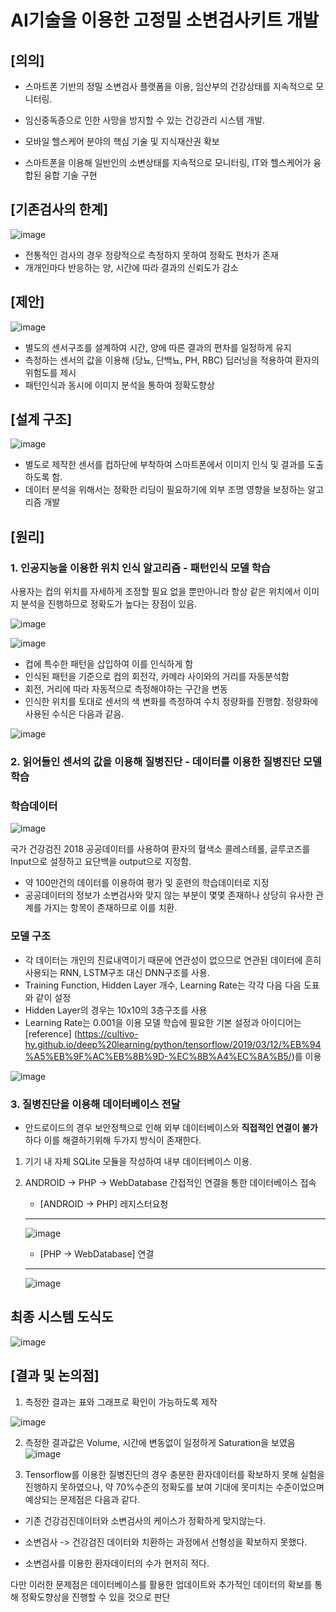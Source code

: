 # AI기술을 이용한 고정밀 소변검사키트 개발


## **[의의]**
- 스마트폰 기반의 정밀 소변검사 플랫폼을 이용, 임산부의 건강상태를 지속적으로 모니터링.

- 임신중독증으로 인한 사망을 방지할 수 있는 건강관리 시스템 개발.

- 모바일 헬스케어 분야의 핵심 기술 및 지식재산권 확보

- 스마트폰을 이용해 일반인의 소변상태를 지속적으로 모니터링, IT와 헬스케어가 융합된 융합 기술 구현

## **[기존검사의 한계]**

![image](https://user-images.githubusercontent.com/34786411/105121860-6d897600-5b18-11eb-9112-d135ecadc9aa.png)

- 전통적인 검사의 경우 정량적으로 측정하지 못하여 정확도 편차가 존재
- 개개인마다 반응하는 양, 시간에 따라 결과의 신뢰도가 감소

## **[제안]**

![image](https://user-images.githubusercontent.com/34786411/105126143-7468b680-5b21-11eb-8551-3cb92ac0ac82.png)

- 별도의 센서구조를 설계하여 시간, 양에 따른 결과의 편차를 일정하게 유지
- 측정하는 센서의 값을 이용해 (당뇨, 단백뇨, PH, RBC) 딥러닝을 적용하여 환자의 위험도를 제시
- 패턴인식과 동시에 이미지 분석을 통하여 정확도향상

## **[설계 구조]**

![image](https://user-images.githubusercontent.com/34786411/105124348-51d49e80-5b1d-11eb-8e88-317a4ce4a642.png)

- 별도로 제작한 센서를 컵하단에 부착하여 스마트폰에서 이미지 인식 및 결과를 도출하도록 함.
- 데이터 분석을 위해서는 정확한 리딩이 필요하기에 외부 조명 영향을 보정하는 알고리즘 개발

## **[원리]**

### 1. 인공지능을 이용한 위치 인식 알고리즘 - 패턴인식 모델 학습

사용자는 컵의 위치를 자세하게 조정할 필요 없을 뿐만아니라 항상 같은 위치에서 이미지 분석을 진행하므로 정확도가 높다는 장점이 있음.


![image](https://user-images.githubusercontent.com/34786411/105124535-ad069100-5b1d-11eb-8861-f66365f1ceda.png)

![image](https://user-images.githubusercontent.com/34786411/105124684-01117580-5b1e-11eb-8ed0-82fc259a4b0a.png)

- 컵에 특수한 패턴을 삽입하여 이를 인식하게 함
- 인식된 패턴을 기준으로 컵의 회전각, 카메라 사이와의 거리를 자동분석함
- 회전, 거리에 따라 자동적으로 측정해야하는 구간을 변동
- 인식한 위치를 토대로 센서의 색 변화를 측정하여 수치 정량화를 진행함. 정량화에 사용된 수식은 다음과 같음.

![image](https://user-images.githubusercontent.com/34786411/105129501-8bf76d80-5b28-11eb-8fcc-9d04fd58532f.png)



### 2. 읽어들인 센서의 값을 이용해 질병진단 - 데이터를 이용한 질병진단 모델 학습


### 학습데이터 

![image](https://user-images.githubusercontent.com/34786411/105126049-32d80b80-5b21-11eb-8210-137b08617624.png)

 국가 건강검진 2018 공공데이터를 사용하여 환자의 혈색소 콜레스테롤, 글루코즈를 Input으로 설정하고 요단백을 output으로 지정함.
  - 약 100만건의 데이터를 이용하여 평가 및 훈련의 학습데이터로 지정
  - 공공데이터의 정보가 소변검사와 맞지 않는 부분이 몇몇 존재하나 상당히 유사한 관계를 가지는 항목이 존재하므로 이를 치환.

### 모델 구조

  - 각 데이터는 개인의 진료내역이기 때문에 연관성이 없으므로 연관된 데이터에 흔히 사용되는 RNN, LSTM구조 대신 DNN구조를 사용.
  - Training Function, Hidden Layer 개수, Learning Rate는 각각 다음 다음 도표와 같이 설정
  - Hidden Layer의 경우는 10x10의 3층구조를 사용
  - Learning Rate는 0.001을 이용
  모델 학습에 필요한 기본 설정과 아이디어는 [reference] (https://cultivo-hy.github.io/deep%20learning/python/tensorflow/2019/03/12/%EB%94%A5%EB%9F%AC%EB%8B%9D-%EC%8B%A4%EC%8A%B5/)를 이용
  
  ![image](https://user-images.githubusercontent.com/34786411/105127416-34ef9980-5b24-11eb-879c-33aace616f5b.png)
  
### 3. 질병진단을 이용해 데이터베이스 전달

  - 안드로이드의 경우 보안정책으로 인해 외부 데이터베이스와 **직접적인 연결이 불가** 하다 이를 해결하기위해 두가지 방식이 존재한다.
  1. 기기 내 자체 SQLite 모듈을 작성하여 내부 데이터베이스 이용.
  2. ANDROID -> PHP -> WebDatabase 간접적인 연결을 통한 데이터베이스 접속
  
     - [ANDROID -> PHP] 레지스터요청 
     ----------
     
     ![image](https://user-images.githubusercontent.com/34786411/105127977-5bfa9b00-5b25-11eb-85df-f0618032ffda.png)
  
  
     - [PHP -> WebDatabase] 연결
     -----------
     
     ![image](https://user-images.githubusercontent.com/34786411/105128047-86e4ef00-5b25-11eb-9ef1-7e219d8b4e62.png)
     
     
## 최종 시스템 도식도

![image](https://user-images.githubusercontent.com/34786411/105129134-c57ba900-5b27-11eb-9553-5d1e58cb4b6b.png)
     
     
## [결과 및 논의점]

1. 측정한 결과는 표와 그래프로 확인이 가능하도록 제작

![image](https://user-images.githubusercontent.com/34786411/105129571-b517fe00-5b28-11eb-8ef9-5fcb3f2c55d9.png)

2. 측정한 결과값은 Volume, 시간에 변동없이 일정하게 Saturation을 보였음
![image](https://user-images.githubusercontent.com/34786411/105129634-d37df980-5b28-11eb-8b38-ebd880b5fe6c.png)


3. Tensorflow를 이용한 질병진단의 경우 충분한 환자데이터를 확보하지 못해 실험을 진행하지 못하였으나, 
약 70%수준의 정확도를 보여 기대에 못미치는 수준이었으며 예상되는 문제점은 다음과 같다.

  - 기존 건강검진데이터와 소변검사의 케이스가 정확하게 맞지않는다.
  
  - 소변검사 -> 건강검진 데이터와 치환하는 과정에서 선형성을 확보하지 못했다.
  
  - 소변검사를 이용한 환자데이터의 수가 현저히 적다.
  
  다만 이러한 문제점은 데이터베이스를 활용한 업데이트와 추가적인 데이터의 확보를 통해 정확도향상을 진행할 수 있을 것으로 판단
  





